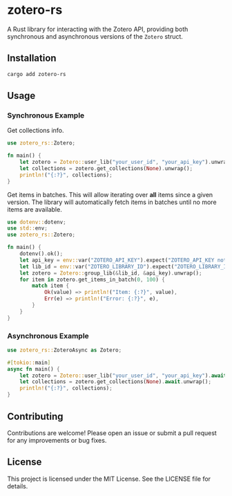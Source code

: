 # zotero-rs

A Rust library for interacting with the Zotero API, providing both synchronous and asynchronous versions of the `Zotero` struct.

## Installation

```bash
cargo add zotero-rs
```

## Usage

### Synchronous Example

Get collections info.

```rust
use zotero_rs::Zotero;

fn main() {
    let zotero = Zotero::user_lib("your_user_id", "your_api_key").unwrap();
    let collections = zotero.get_collections(None).unwrap();
    println!("{:?}", collections);
}
```

Get items in batches. This will allow iterating over **all** items since a given version. The library will automatically fetch items in batches until no more items are available.

```rust
use dotenv::dotenv;
use std::env;
use zotero_rs::Zotero;

fn main() {
    dotenv().ok();
    let api_key = env::var("ZOTERO_API_KEY").expect("ZOTERO_API_KEY not found");
    let lib_id = env::var("ZOTERO_LIBRARY_ID").expect("ZOTERO_LIBRARY_ID not found");
    let zotero = Zotero::group_lib(&lib_id, &api_key).unwrap();
    for item in zotero.get_items_in_batch(0, 100) {
        match item {
            Ok(value) => println!("Item: {:?}", value),
            Err(e) => println!("Error: {:?}", e),
        }
    }
}
```

### Asynchronous Example

```rust
use zotero_rs::ZoteroAsync as Zotero;

#[tokio::main]
async fn main() {
    let zotero = Zotero::user_lib("your_user_id", "your_api_key").await.unwrap();
    let collections = zotero.get_collections(None).await.unwrap();
    println!("{:?}", collections);
}
```

## Contributing

Contributions are welcome! Please open an issue or submit a pull request for any improvements or bug fixes.

## License

This project is licensed under the MIT License. See the LICENSE file for details.